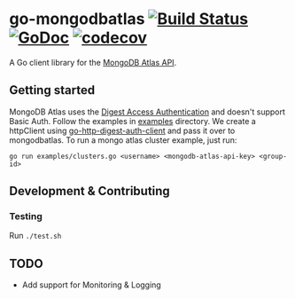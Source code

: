 # go-mongodbatlas [![Build Status](https://travis-ci.org/akshaykarle/go-mongodbatlas.svg?branch=master)](https://travis-ci.org/akshaykarle/go-mongodbatlas) [![GoDoc](https://godoc.org/github.com/akshaykarle/go-mongodbatlas/mongodb?status.png)](https://godoc.org/github.com/akshaykarle/go-mongodbatlas/mongodb) [![codecov](https://codecov.io/gh/akshaykarle/go-mongodbatlas/branch/master/graph/badge.svg)](https://codecov.io/gh/akshaykarle/go-mongodbatlas)
A Go client library for the [MongoDB Atlas API](https://docs.atlas.mongodb.com/api/).

## Getting started
MongoDB Atlas uses the [Digest Access Authentication](https://tools.ietf.org/html/rfc2069) and doesn't support Basic Auth. Follow the examples in [examples](/examples) directory. We create a httpClient using [go-http-digest-auth-client](https://github.com/xinsnake/go-http-digest-auth-client) and pass it over to mongodbatlas. To run a mongo atlas cluster example, just run:
```
go run examples/clusters.go <username> <mongodb-atlas-api-key> <group-id>
```

## Development & Contributing

### Testing
Run `./test.sh`

## TODO
* Add support for Monitoring & Logging
